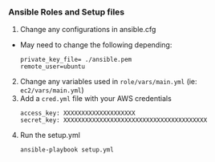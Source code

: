 ### Ansible Roles and Setup files

1. Change any configurations in ansible.cfg

- May need to change the following depending:
  ```
  private_key_file= ./ansible.pem
  remote_user=ubuntu
  ```

2. Change any variables used in `role/vars/main.yml` (ie: `ec2/vars/main.yml`)
3. Add a `cred.yml` file with your AWS credentials
   ```
   access_key: XXXXXXXXXXXXXXXXXXXX
   secret_key: XXXXXXXXXXXXXXXXXXXXXXXXXXXXXXXXXXXXXXXX
   ```
4. Run the setup.yml
   ```
   ansible-playbook setup.yml
   ```
